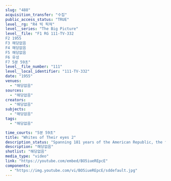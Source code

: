 ```yaml
---
slug: "488"
acquisition_transfer: "수집"
public_access_status: "TRUE"
level__rg: "R4 빅 픽쳐"
level__series: "The Big Picture"
level__file: "F1 RG 111-TV-332
F2 1955
F3 해당없음
F4 해당없음
F5 해당없음
F6 유성
F7 5분 59초"
level__file_number: "111"
level__local_identifier: "111-TV-332"
date: "1955"
venues: 
  - "해당없음"
sources: 
  - "해당없음"
creators: 
  - "해당없음"
subjects: 
  - "해당없음"
tags: 
  - "해당없음"

time_courts: "5분 59초"
title: "Whites of Their eyes 2"
description_status: "Spanning 181 years of the American Republic, the film describes the '???? soldier' and his response to the nation`s call to arms. Covers both World Wars and major US events from 1918 to the present."
description: "해당없음"
shotlist: "해당없음"
media_type: "video"
link: "https://youtube.com/embed/BO5iueREpcE"
components: 
  - "https://img.youtube.com/vi/BO5iueREpcE/sddefault.jpg"
---
```

